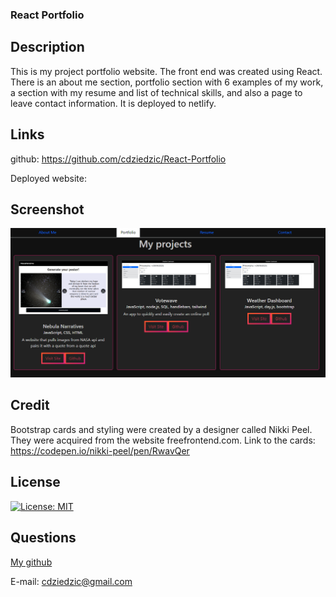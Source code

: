 ### React Portfolio

## Description

This is my project portfolio website. The front end was created using React. There is an about me section, portfolio section with 6 examples of my work, a section with my resume and list of technical skills, and also a page to leave contact information. It is deployed to netlify.

## Links

github: https://github.com/cdziedzic/React-Portfolio

Deployed website:


## Screenshot
![Alt text](image.png)

## Credit

Bootstrap cards and styling were created by a designer called Nikki Peel. They were acquired from the website freefrontend.com. Link to the cards: https://codepen.io/nikki-peel/pen/RwavQer


## License

[![License: MIT](https://img.shields.io/badge/License-MIT-yellow.svg)](https://opensource.org/licenses/MIT)


## Questions

[My github](github.com/cdziedzic)

E-mail: cdziedzic@gmail.com